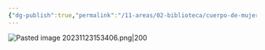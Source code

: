 ```yaml
---
{"dg-publish":true,"permalink":"/11-areas/02-biblioteca/cuerpo-de-mujer/","noteIcon":""}
---
```


![Pasted image 20231123153406.png|200](/img/user/02%20Image/Pasted%20image%2020231123153406.png)